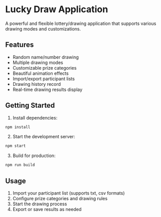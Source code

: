 
# Lucky Draw Application

A powerful and flexible lottery/drawing application that supports various drawing modes and customizations.

## Features

- Random name/number drawing
- Multiple drawing modes
- Customizable prize categories
- Beautiful animation effects
- Import/export participant lists
- Drawing history record
- Real-time drawing results display

## Getting Started

1. Install dependencies:
```bash
npm install
```

2. Start the development server:
```bash
npm start
```

3. Build for production:
```bash
npm run build
```

## Usage

1. Import your participant list (supports txt, csv formats)
2. Configure prize categories and drawing rules
3. Start the drawing process
4. Export or save results as needed


